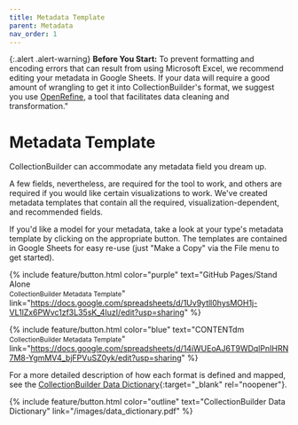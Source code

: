 ```yaml
---
title: Metadata Template
parent: Metadata
nav_order: 1
---
```


{:.alert .alert-warning}
**Before You Start:** To prevent formatting and encoding errors that can result from using Microsoft Excel, we recommend editing your metadata in Google Sheets. If your data will require a good amount of wrangling to get it into CollectionBuilder's format, we suggest you use [OpenRefine](http://openrefine.org/), a tool that facilitates data cleaning and transformation."

# Metadata Template

CollectionBuilder can accommodate any metadata field you dream up. 

A few fields, nevertheless, are required for the tool to work, and others are required if you would like certain visualizations to work. 
We've created metadata templates that contain all the required, visualization-dependent, and recommended fields. 

If you'd like a model for your metadata, take a look at your type's metadata template by clicking on the appropriate button. 
The templates are contained in Google Sheets for easy re-use (just "Make a Copy" via the File menu to get started).

{% include feature/button.html color="purple" text="GitHub Pages/Stand Alone<br/><small>CollectionBuilder Metadata Template</small>" link="https://docs.google.com/spreadsheets/d/1Uv9ytll0hysMOH1j-VL1lZx6PWvc1zf3L35sK_4IuzI/edit?usp=sharing" %}

{% include feature/button.html color="blue" text="CONTENTdm<br/><small>CollectionBuilder Metadata Template</small>" link="https://docs.google.com/spreadsheets/d/14iWUEoAJ6T9WDqlPnIHRN7M8-YgmMV4_bjFPVuSZ0yk/edit?usp=sharing" %}

For a more detailed description of how each format is defined and mapped, see the [CollectionBuilder Data Dictionary](/images/data_dictionary.pdf){:target="_blank" rel="noopener"}.

{% include feature/button.html color="outline" text="CollectionBuilder Data Dictionary" link="/images/data_dictionary.pdf" %}
